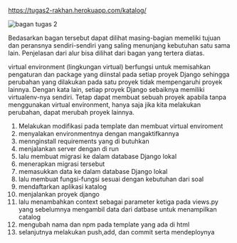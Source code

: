 https://tugas2-rakhan.herokuapp.com/katalog/


![bagan tugas 2](https://user-images.githubusercontent.com/112617425/190317100-6592aea8-08d1-45fb-a8a3-6a9780b7fe4c.png)

Bedasarkan bagan tersebut dapat dilihat masing-bagian memeliki tujuan dan peransnya sendiri-sendiri yang saling menunjang kebutuhan satu sama lain. Penjelasan dari alur bisa dilihat dari bagan yang tertera diatas.


virtual environment (lingkungan virtual) berfungsi untuk memisahkan pengaturan dan package yang diinstal pada setiap proyek Django sehingga perubahan yang dilakukan pada satu proyek tidak mempengaruhi proyek lainnya. Dengan kata lain, setiap proyek Django sebaiknya memiliki virtualenv-nya sendiri. Tetap dapat membuat sebuah proyek apabila tanpa menggunakan virtual environment, hanya saja jika kita melakukan perubahan, dapat merubah proyek lainnya.

1. Melakukan modifikasi pada template dan membuat virtual enviroment
2. menyalakan environmentnya dengan mangaktifkannya
3. mennginstall requirements yang di butuhkan
4. menjalankan server dengan di run
5. lalu membuat migrasi ke dalam database Django lokal
6. menerapkan migrasi tersebut
7. memasukkan data ke dalam database Django lokal
8. lalu membuat fungsi-fungsi sesuai dengan kebutuhan dari soal
9. mendaftarkan aplikasi katalog
10. menjalankan proyek django
11. lalu menambahkan context sebagai parameter ketiga pada views.py yang sebelumnya mengambil data dari datbase untuk menampilkan catalog
12. mengubah nama dan npm pada template yang ada di html
13. selanjutnya melakukan push,add, dan commit serta mendeploynya
